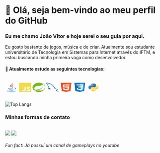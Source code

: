 <h1>
  👋 Olá, seja bem-vindo ao meu perfil do GitHub
</h1>

<h3>
  Eu me chamo João Vitor e hoje serei o seu guia por aqui.
</h3>

<p>
  Eu gosto bastante de jogos, música e de criar. Atualmente sou estudante universitário de Tecnologia em Sistemas para Internet através do IFTM, e estou buscando minha primeira vaga como desenvolvedor.
</p>

<h4> 🌱 Atualmente estudo as seguintes tecnologias:</h4>

<div style="display: inline_block"><br>
  <img align="center" alt="Java" height="30" width="40" src="https://raw.githubusercontent.com/devicons/devicon/master/icons/java/java-original.svg">
  <img align="center" alt="Javascript" height="30" width="40" src="https://raw.githubusercontent.com/devicons/devicon/master/icons/javascript/javascript-plain.svg">
  <img align="center" alt="Springboot" height="30" width="40" src="https://raw.githubusercontent.com/devicons/devicon/master/icons/spring/spring-original.svg">
  <img align="center" alt="MySQL" height="30" width="40" src="https://raw.githubusercontent.com/devicons/devicon/master/icons/mysql/mysql-original.svg">
  <img align="center" alt="HTML" height="30" width="40" src="https://raw.githubusercontent.com/devicons/devicon/master/icons/html5/html5-original.svg">
  <img align="center" alt="CSS" height="30" width="40" src="https://raw.githubusercontent.com/devicons/devicon/master/icons/css3/css3-original.svg">
  <img align="center" alt="Python" height="30" width="40" src="https://raw.githubusercontent.com/devicons/devicon/master/icons/python/python-original.svg">
</div>

<br>

![Top Langs](https://github-readme-stats-git-masterrstaa-rickstaa.vercel.app/api/top-langs/?username=joaov-sha&layout=compact&bg_color=000&border_color=30A3DC&title_color=E94D5F&text_color=FFF&hide_title=true)

<h3>Minhas formas de contato</h3>

<div style="display: inline_block">
  <br>
  <a href = "mailto:joaovitor8832@gmail.com"><img src="https://img.shields.io/badge/-Gmail-%23333?style=for-the-badge&logo=gmail&logoColor=white" target="_blank"></a>
  <a href="https://www.linkedin.com/in/jo%C3%A3o-vitor-lemes-1b932a61/" target="_blank"><img src="https://img.shields.io/badge/-LinkedIn-%230077B5?style=for-the-badge&logo=linkedin&logoColor=white" target="_blank"></a>
</div>

<h6>Fun fact: Já possuí um canal de gameplays no youtube</h6>

<!---
joaov-sha/joaov-sha is a ✨ special ✨ repository because its `README.md` (this file) appears on your GitHub profile.
You can click the Preview link to take a look at your changes.
--->
